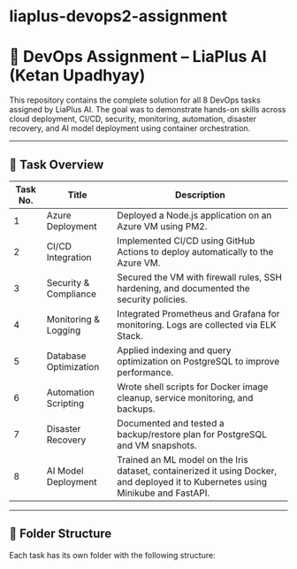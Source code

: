 # liaplus-devops2-assignment
# 🚀 DevOps Assignment – LiaPlus AI (Ketan Upadhyay)

This repository contains the complete solution for all 8 DevOps tasks assigned by LiaPlus AI. The goal was to demonstrate hands-on skills across cloud deployment, CI/CD, security, monitoring, automation, disaster recovery, and AI model deployment using container orchestration.

---

## 📌 Task Overview

| Task No. | Title | Description |
|----------|-------|-------------|
| 1 | Azure Deployment | Deployed a Node.js application on an Azure VM using PM2. |
| 2 | CI/CD Integration | Implemented CI/CD using GitHub Actions to deploy automatically to the Azure VM. |
| 3 | Security & Compliance | Secured the VM with firewall rules, SSH hardening, and documented the security policies. |
| 4 | Monitoring & Logging | Integrated Prometheus and Grafana for monitoring. Logs are collected via ELK Stack. |
| 5 | Database Optimization | Applied indexing and query optimization on PostgreSQL to improve performance. |
| 6 | Automation Scripting | Wrote shell scripts for Docker image cleanup, service monitoring, and backups. |
| 7 | Disaster Recovery | Documented and tested a backup/restore plan for PostgreSQL and VM snapshots. |
| 8 | AI Model Deployment | Trained an ML model on the Iris dataset, containerized it using Docker, and deployed it to Kubernetes using Minikube and FastAPI.

---

## 📁 Folder Structure

Each task has its own folder with the following structure:

